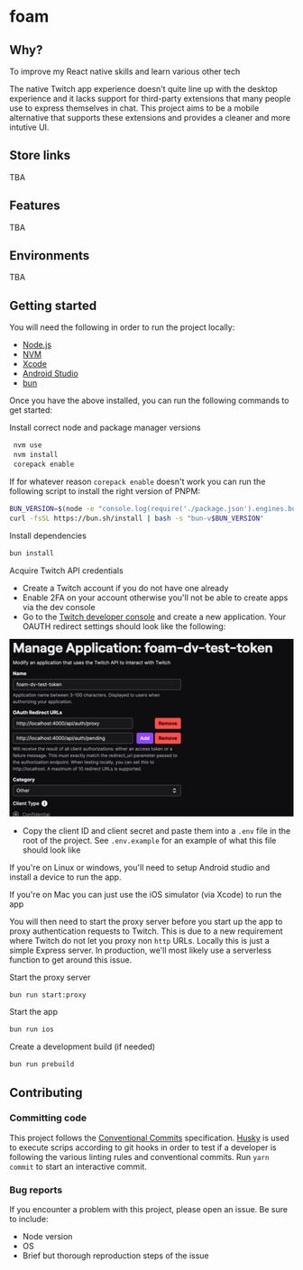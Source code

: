 # foam

## Why?

To improve my React native skills and learn various other tech

The native Twitch app experience doesn't quite line up with the desktop experience and it lacks support for third-party extensions that many people use to express themselves in chat. This project aims to be a mobile alternative that supports these extensions and provides a cleaner and more intutive UI.

## Store links

TBA

## Features

TBA

## Environments

TBA

## Getting started

You will need the following in order to run the project locally:

- [Node.js](https://nodejs.org/en/)
- [NVM](https://github.com/nvm-sh/nvm)
- [Xcode](https://developer.apple.com/xcode/)
- [Android Studio](https://developer.android.com/studio)
- [bun](https://bun.sh/)

Once you have the above installed, you can run the following commands to get started:

Install correct node and package manager versions

```bash
 nvm use
 nvm install
 corepack enable
```

If for whatever reason `corepack enable` doesn't work you can run the following script to install the right version of PNPM:

```bash
BUN_VERSION=$(node -e "console.log(require('./package.json').engines.bun)")
curl -fsSL https://bun.sh/install | bash -s "bun-v$BUN_VERSION"
```

Install dependencies

```bash
bun install
```

Acquire Twitch API credentials

- Create a Twitch account if you do not have one already
- Enable 2FA on your account otherwise you'll not be able to create apps via the dev console
- Go to the [Twitch developer console](https://dev.twitch.tv/console/apps/create) and create a new application. Your OAUTH redirect settings should look like the following:

<img src='.github/docs/twitch-settings.png' alt='Twitch app settings' />

- Copy the client ID and client secret and paste them into a `.env` file in the root of the project. See `.env.example` for an example of what this file should look like

If you're on Linux or windows, you'll need to setup Android studio and install a device to run the app.

If you're on Mac you can just use the iOS simulator (via Xcode) to run the app

You will then need to start the proxy server before you start up the app to proxy authentication requests to Twitch. This is due to a new requirement where Twitch do not let you proxy non `http` URLs. Locally this is just a simple Express server. In production, we'll most likely use a serverless function to get around this issue.

Start the proxy server

```bash
bun run start:proxy
```

Start the app

```bash
bun run ios
```

Create a development build (if needed)

```bash
bun run prebuild
```

## Contributing

### Committing code

This project follows the [Conventional Commits](https://www.conventionalcommits.org/en/v1.0.0/) specification. [Husky](https://github.com/typicode/husky) is used to execute scrips according to git hooks in order to test if a developer is following the various linting rules and conventional commits. Run `yarn commit` to start an interactive commit.

### Bug reports

If you encounter a problem with this project, please open an issue. Be sure to include:

- Node version
- OS
- Brief but thorough reproduction steps of the issue

